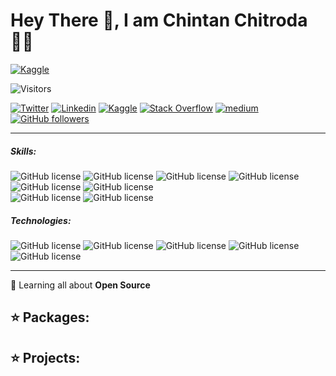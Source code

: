 # Hey There 👋, I am Chintan Chitroda  👨‍💻
[![Kaggle](https://img.shields.io/static/v1?label=PersoanlSite&message=chintanchitroda.space&color=blue)](https://chintanchitroda.space)

![Visitors](https://visitor-badge.laobi.icu/badge?page_id=rafnixg.rafnixg)

[![Twitter](https://img.shields.io/badge/-Twitter-222222?style=flat-square&logo=twitter&logoColor=white&link=https://twitter.com/EngincanVeske)](https://twitter.com/ChitrodaChintan)
[![Linkedin](https://img.shields.io/badge/-LinkedIn-222222?style=flat-square&logo=Linkedin&logoColor=white&link=https://www.linkedin.com/in/engincan-veske-b4a75b145/)](https://www.linkedin.com/in/chintanchitroda/)
[![Kaggle](https://img.shields.io/static/v1?label&message=Kaggle&color=blue)](https://www.kaggle.com/chintanchitroda)
[![Stack Overflow](https://img.shields.io/badge/-Stack%20Overflow-222222?style=flat-square&logo=stack-overflow&logoColor=white&link=https://stackoverflow.com/users/10477283/engin-veske)](https://stackoverflow.com/users/12914799/chintan-chitroda)
[![medium](https://aleen42.github.io/badges/src/medium.svg)](https://medium.com/@chintanchitroda47)
[![GitHub followers](https://img.shields.io/github/followers/EngincanV.svg?style=social&label=Follow&maxAge=2592000)](https://github.com/Chintan99?tab=followers)
________
##### Skills:
![GitHub license](https://img.shields.io/static/v1?label&message=Machine_learning_Expert&color=brightgreen)
![GitHub license](https://img.shields.io/static/v1?label&message=Data_Science&color=yellow)
![GitHub license](https://img.shields.io/static/v1?label&message=Deep_learning&color=orange)
![GitHub license](https://img.shields.io/static/v1?label&message=Python&color=blue)
![GitHub license](https://img.shields.io/static/v1?label&message=Java&color=critical)
![GitHub license](https://img.shields.io/static/v1?label&message=C/CPP&color=lightgrey)
<br>
![GitHub license](https://img.shields.io/static/v1?label&message=Compute_Vision&color=blueviolet)
![GitHub license](https://img.shields.io/static/v1?label&message=Natural_Language_Processing&color=9cf)
##### Technologies:
![GitHub license](https://img.shields.io/static/v1?label&message=PyTorch&color=red)
![GitHub license](https://img.shields.io/static/v1?label&message=TensorFlow&color=orange)
![GitHub license](https://img.shields.io/static/v1?label&message=Docker&color=blue)
![GitHub license](https://img.shields.io/static/v1?label&message=CUDA&color=brightgreen)
![GitHub license](https://img.shields.io/static/v1?label&message=Jupyter&color=yellow)
_______________
🌱 Learning all about **Open Source**

## ⭐️ Packages:

## ⭐️ Projects:
